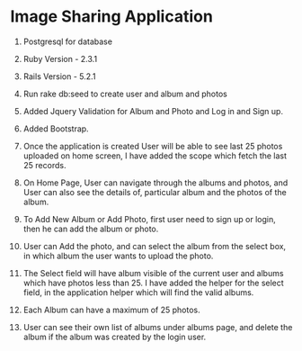 # Image Sharing Application

1. Postgresql for database

2. Ruby Version - 2.3.1

3. Rails Version - 5.2.1

4. Run rake db:seed to create user and album and photos

5. Added Jquery Validation for Album and Photo and Log in and Sign up.

6. Added Bootstrap.

7. Once the application is created User will be able to see last 25 photos uploaded on home screen,
   I have added the scope which fetch the last 25 records.

8. On Home Page, User can navigate through the albums and photos, and User can also see the details of,
   particular album and the photos of the album.

9. To Add New Album or Add Photo, first user need to sign up or login, then he can add the album or photo.

10. User can Add the photo, and can select the album from the select box, in which album the user wants to
    upload the photo.

11. The Select field will have album visible of the current user and albums which have photos less than 25.
	I have added the helper for the select field, in the application helper which will find the valid albums.

12. Each Album can have a maximum of 25 photos.

13. User can see their own list of albums under albums page, and delete the album if the album was created
    by the login user.
